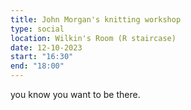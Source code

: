 ```yaml
---
title: John Morgan's knitting workshop
type: social
location: Wilkin's Room (R staircase)
date: 12-10-2023
start: "16:30"
end: "18:00"
---
```


you know you want to be there.
